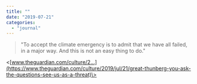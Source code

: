 ```yaml
---
title: ""
date: "2019-07-21"
categories: 
  - "journal"
---
```


> "To accept the climate emergency is to admit that we have all failed, in a major way. And this is not an easy thing to do."

<[www.theguardian.com/culture/2...](https://www.theguardian.com/culture/2019/jul/21/great-thunberg-you-ask-the-questions-see-us-as-a-threat)\>
